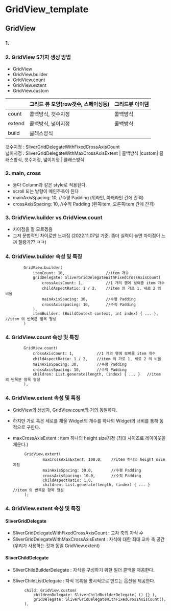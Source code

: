 # GridView_template

## GridView
### 1. 

### 2. GridView 5가지 생성 방법
   - GridView
   - GridView.builder
   - GridView.count
   - GridView.extent
   - GridView.custom

   |   | 그리드 뷰 모양(row갯수, 스페이싱등) | 그리드뷰 아이템 |
   |------|---|---|
   |count| 콜백방식, 갯수지정  | 콜백방식
   |extend| 콜백방식, 넓이지정  | 콜백방식
   |build| 클래스방식 <br>
 갯수지정 : SliverGridDelegateWithFixedCrossAxisCount <br>
 넓이지정 :  SliverGridDelegateWithMaxCrossAxisExtent    | 콜백방식
   |custom| 클래스방식, 갯수지정, 넓이지정  | 클래스방식


### 2. main, cross
 - 둘다 Column과 같은 style로 적용된다.
 - scroll 되는 방향이 메인주축이 된다
 - mainAxisSpacing: 10,    //수평 Padding (위라인, 아래라인 간에 간격)
 - crossAxisSpacing: 10,   //수직 Padding (왼쪽item, 오른쪽item 간에 간격)   

### 3. GridView.builder vs GridView.count
   - 차이점을 잘 모르겠음
   - 그져 문법적인 차이로만 느껴짐 (2022.11.07일 기준.  좀더 실력이 늘면 차이점이 느껴 질랑가?? ㅋㅋ)

### 4. GridView.builder 속성 및 특징
            GridView.builder(
                itemCount: 10,                  //item 개수
                gridDelegate: SliverGridDelegateWithFixedCrossAxisCount(
                    crossAxisCount: 1,          //1 개의 행에 보여줄 item 개수
                    childAspectRatio: 1 / 2,    //item 의 가로 1, 세로 2 의 비율
                    mainAxisSpacing: 30,        //수평 Padding
                    crossAxisSpacing: 10,       //수직 Padding                    
                ),
                itemBuilder: (BuildContext context, int index) { ... },   //item 의 반목문 항목 형성
            )

### 4. GridView.count 속성 및 특징
            GridView.count(
                crossAxisCount: 1,          //1 개의 행에 보여줄 item 개수
                childAspectRatio: 1 / 2,    //item 의 가로 1, 세로 2 의 비율
                mainAxisSpacing: 30,        //수평 Padding
                crossAxisSpacing: 10,       //수직 Padding                    
                children: List.generate(length, (index) { ... }   //item 의 반목문 항목 형성
            ),

### 4. GridView.extent 속성 및 특징
 - GridView의 생성자, GridView.count와 거의 동일하다.
 - 하지만 가로 혹은 세로를 채울 Widget의 개수를 하나의 Widget의 너비를 통해 동적으로 구한다.
 - maxCrossAxisExtent : item 하나의 height size지정 (최대 사이즈로 레이아웃을 채운다.)

            GridView.extent(
                    maxCrossAxisExtent: 100.0,    //item 하나의 height size지정
                    mainAxisSpacing: 30.0,        //수평 Padding
                    crossAxisSpacing: 10.0,       //수직 Padding       
                    childAspectRatio: 1.0,
                    children: List.generate(length, (index) { ... }   //item 의 반목문 항목 형성
            );

### 4. GridView.extent 속성 및 특징
#### SliverGridDelegate
 - SliverGridDelegateWithFixedCrossAxisCount : 교차 축의 자식 수
 - SliverGridDelegateWithMaxCrossAxisExtent  : 자식에 대한 최대 교차 축 공간 (우리가 사용하는 것과 동일 GridView.extent)
#### SliverChildDelegate
 - SliverChildBuilderDelegate : 자식을 구성하기 위한 빌더 콜백을 제공한다.
 - SliverChildListDelegate    : 자식 목록을 명시적으로 만드는 옵션을 제공한다.

            child: GridView.custom(
                childrenDelegate: SliverChildBuilderDelegate( () {} ),
                gridDelegate: SliverGridDelegateWithFixedCrossAxisCount(),
            ),

